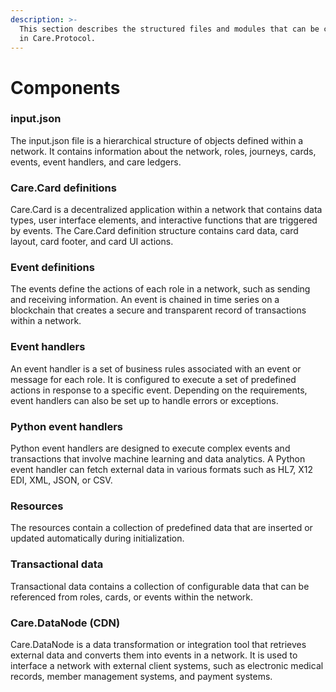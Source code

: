 ```yaml
---
description: >-
  This section describes the structured files and modules that can be configured
  in Care.Protocol.
---
```


# Components

### input.json

The input.json file is a hierarchical structure of objects defined within a network. It contains information about the network, roles, journeys, cards, events, event handlers, and care ledgers.

### Care.Card definitions

Care.Card is a decentralized application within a network that contains data types, user interface elements, and interactive functions that are triggered by events. The Care.Card definition structure contains card data, card layout, card footer, and card UI actions.

### Event definitions

The events define the actions of each role in a network, such as sending and receiving information. An event is chained in time series on a blockchain that creates a secure and transparent record of transactions within a network.

### Event handlers

An event handler is a set of business rules associated with an event or message for each role. It is configured to execute a set of predefined actions in response to a specific event. Depending on the requirements, event handlers can also be set up to handle errors or exceptions.

### Python event handlers

Python event handlers are designed to execute complex events and transactions that involve machine learning and data analytics. A Python event handler can fetch external data in various formats such as HL7, X12 EDI, XML, JSON, or CSV.

### Resources

The resources contain a collection of predefined data that are inserted or updated automatically during initialization.&#x20;

### Transactional data

Transactional data contains a collection of configurable data that can be referenced from roles, cards, or events within the network.

### Care.DataNode (CDN)

Care.DataNode is a data transformation or integration tool that retrieves external data and converts them into events in a network. It is used to interface a network with external client systems, such as electronic medical records, member management systems, and payment systems.
